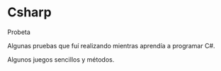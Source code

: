 # Csharp
Probeta

Algunas pruebas que fuí realizando mientras aprendía a programar C#.

Algunos juegos sencillos y métodos.
